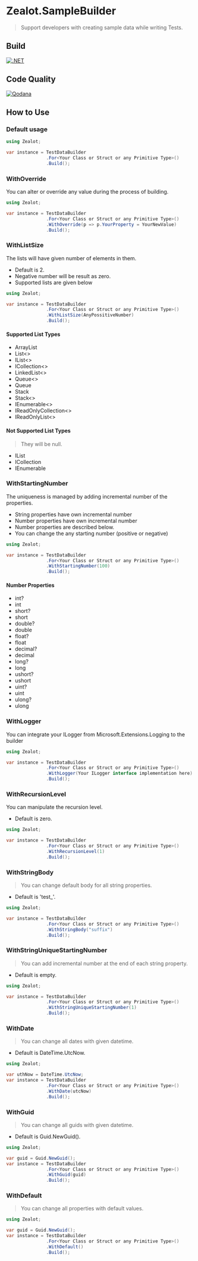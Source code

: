 # Zealot.SampleBuilder

> Support developers with creating sample data while writing Tests.

## Build

[![.NET](https://github.com/tugbayatilla/Zealot.TestDataBuilder/actions/workflows/dotnet.yml/badge.svg)](https://github.com/tugbayatilla/Zealot.TestDataBuilder/actions/workflows/dotnet.yml)

## Code Quality

[![Qodana](https://github.com/tugbayatilla/Zealot.TestDataBuilder/actions/workflows/code_quality.yml/badge.svg)](https://github.com/tugbayatilla/Zealot.TestDataBuilder/actions/workflows/code_quality.yml)

## How to Use

### Default usage

```csharp
using Zealot;

var instance = TestDataBuilder
               .For<Your Class or Struct or any Primitive Type>()
               .Build();
```

### WithOverride

You can alter or override any value during the process of building.

```csharp
using Zealot;

var instance = TestDataBuilder
               .For<Your Class or Struct or any Primitive Type>()
               .WithOverride(p => p.YourProperty = YourNewValue)
               .Build();
```

### WithListSize

The lists will have given number of elements in them.

- Default is 2.
- Negative number will be result as zero.
- Supported lists are given below

```csharp
using Zealot;

var instance = TestDataBuilder
               .For<Your Class or Struct or any Primitive Type>()
               .WithListSize(AnyPossitiveNumber)
               .Build();
```

#### Supported List Types

- ArrayList
- List<>
- IList<>
- ICollection<>
- LinkedList<>
- Queue<>
- Queue
- Stack
- Stack<>
- IEnumerable<>
- IReadOnlyCollection<>
- IReadOnlyList<>

#### Not Supported List Types
              
> They will be null.

- IList
- ICollection
- IEnumerable

### WithStartingNumber

The uniqueness is managed by adding incremental number of the properties.

- String properties have own incremental number
- Number properties have own incremental number
- Number properties are described below.
- You can change the any starting number (positive or negative) 

```csharp
using Zealot;

var instance = TestDataBuilder
               .For<Your Class or Struct or any Primitive Type>()
               .WithStartingNumber(100)
               .Build();
```

#### Number Properties

- int? 
- int
- short? 
- short
- double? 
- double
- float? 
- float
- decimal? 
- decimal
- long? 
- long
- ushort? 
- ushort
- uint? 
- uint
- ulong? 
- ulong

### WithLogger

You can integrate your ILogger from Microsoft.Extensions.Logging to the builder

```csharp
using Zealot;

var instance = TestDataBuilder
               .For<Your Class or Struct or any Primitive Type>()
               .WithLogger(Your ILogger interface implementation here)
               .Build();
```


### WithRecursionLevel

You can manipulate the recursion level.

- Default is zero.

```csharp
using Zealot;

var instance = TestDataBuilder
               .For<Your Class or Struct or any Primitive Type>()
               .WithRecursionLevel(1)
               .Build();
```


### WithStringBody

> You can change default body for all string properties.

- Default is 'test_'.

```csharp
using Zealot;

var instance = TestDataBuilder
               .For<Your Class or Struct or any Primitive Type>()
               .WithStringBody("suffix")
               .Build();
```

### WithStringUniqueStartingNumber

> You can add incremental number at the end of each string property.

- Default is empty.

```csharp
using Zealot;

var instance = TestDataBuilder
               .For<Your Class or Struct or any Primitive Type>()
               .WithStringUniqueStartingNumber(1)
               .Build();
```



### WithDate

> You can change all dates with given datetime.

- Default is DateTime.UtcNow.

```csharp
using Zealot;

var uthNow = DateTime.UtcNow;
var instance = TestDataBuilder
               .For<Your Class or Struct or any Primitive Type>()
               .WithDate(utcNow)
               .Build();
```

### WithGuid

> You can change all guids with given datetime.

- Default is Guid.NewGuid().

```csharp
using Zealot;

var guid = Guid.NewGuid();
var instance = TestDataBuilder
               .For<Your Class or Struct or any Primitive Type>()
               .WithGuid(guid)
               .Build();
```

### WithDefault

> You can change all properties with default values.

```csharp
using Zealot;

var guid = Guid.NewGuid();
var instance = TestDataBuilder
               .For<Your Class or Struct or any Primitive Type>()
               .WithDefault()
               .Build();
```

